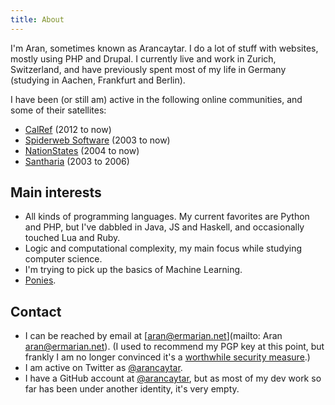 ```yaml
---
title: About
---
```

I'm Aran, sometimes known as Arancaytar. I do a lot of stuff with websites,
mostly using PHP and Drupal. I currently live and work in Zurich, Switzerland,
and have previously spent most of my life in Germany (studying in Aachen,
Frankfurt and Berlin).

I have been (or still am) active in the following online communities, and some
of their satellites:

- [CalRef](https://calref.net) (2012 to now)
- [Spiderweb Software](https://spiderwebforums.ipbhost.com/) (2003 to now)
- [NationStates](https://www.nationstates.net/) (2004 to now)
- [Santharia](http://www.santharia.com/) (2003 to 2006)

## Main interests

- All kinds of programming languages. My current favorites are Python and PHP,
  but I've dabbled in Java, JS and Haskell, and occasionally touched Lua and Ruby.
- Logic and computational complexity, my main focus while studying computer science.
- I'm trying to pick up the basics of Machine Learning.
- [Ponies](https://www.fimfiction.net/).

## Contact

- I can be reached by email at [aran@ermarian.net](mailto: Aran <aran@ermarian.net>).
  (I used to recommend my PGP key at this point, but frankly I am no longer
  convinced it's a [worthwhile security measure](/about/security).)
- I am active on Twitter as [@arancaytar](https://twitter.com/arancaytar).
- I have a GitHub account at [@arancaytar](https://github.com/arancaytar), but
  as most of my dev work so far has been under another identity, it's very empty.
